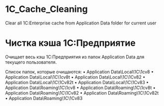 # 1C_Cache_Cleaning
Clear all 1C:Enterprise cache from Application Data folder for current user

# Чистка кэша 1С:Предприятие
Очищает весь кэш 1С:Предприятия из папок Application Data для текущего пользователя.

Список папок, которые очищаются:
• Application Data\Local\1C\1cv8
• Application Data\Local\1C\1cv8t
• Application Data\Local\1C\1Cv82
• Application Data\Local\1C\1Cv82t
• Application Data\Local\1C\1Cv83
• Application Data\Roaming\1C\1cv8
• Application Data\Roaming\1C\1cv8t
• Application Data\Roaming\1C\1Cv82
• Application Data\Roaming\1C\1Cv82t
• Application Data\Roaming\1C\1Cv83
